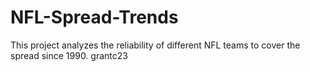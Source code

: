 # NFL-Spread-Trends
This project analyzes the reliability of different NFL teams to cover the spread since 1990.
grantc23